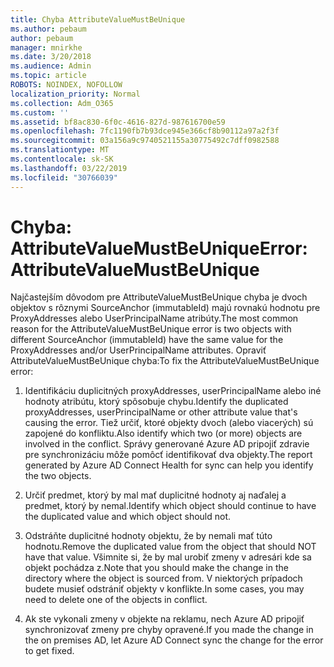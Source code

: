```yaml
---
title: Chyba AttributeValueMustBeUnique
ms.author: pebaum
author: pebaum
manager: mnirkhe
ms.date: 3/20/2018
ms.audience: Admin
ms.topic: article
ROBOTS: NOINDEX, NOFOLLOW
localization_priority: Normal
ms.collection: Adm_O365
ms.custom: ''
ms.assetid: bf8ac830-6f0c-4616-827d-987616700e59
ms.openlocfilehash: 7fc1190fb7b93dce945e366cf8b90112a97a2f3f
ms.sourcegitcommit: 03a156a9c9740521155a30775492c7dff0982588
ms.translationtype: MT
ms.contentlocale: sk-SK
ms.lasthandoff: 03/22/2019
ms.locfileid: "30766039"
---
```

# <a name="error-attributevaluemustbeunique"></a><span data-ttu-id="cbc5d-102">Chyba: AttributeValueMustBeUnique</span><span class="sxs-lookup"><span data-stu-id="cbc5d-102">Error: AttributeValueMustBeUnique</span></span>

<span data-ttu-id="cbc5d-103">Najčastejším dôvodom pre AttributeValueMustBeUnique chyba je dvoch objektov s rôznymi SourceAnchor (immutableId) majú rovnakú hodnotu pre ProxyAddresses alebo UserPrincipalName atribúty.</span><span class="sxs-lookup"><span data-stu-id="cbc5d-103">The most common reason for the AttributeValueMustBeUnique error is two objects with different SourceAnchor (immutableId) have the same value for the ProxyAddresses and/or UserPrincipalName attributes.</span></span> <span data-ttu-id="cbc5d-104">Opraviť AttributeValueMustBeUnique chyba:</span><span class="sxs-lookup"><span data-stu-id="cbc5d-104">To fix the AttributeValueMustBeUnique error:</span></span>
  
1. <span data-ttu-id="cbc5d-105">Identifikáciu duplicitných proxyAddresses, userPrincipalName alebo iné hodnoty atribútu, ktorý spôsobuje chybu.</span><span class="sxs-lookup"><span data-stu-id="cbc5d-105">Identify the duplicated proxyAddresses, userPrincipalName or other attribute value that's causing the error.</span></span> <span data-ttu-id="cbc5d-106">Tiež určiť, ktoré objekty dvoch (alebo viacerých) sú zapojené do konfliktu.</span><span class="sxs-lookup"><span data-stu-id="cbc5d-106">Also identify which two (or more) objects are involved in the conflict.</span></span> <span data-ttu-id="cbc5d-107">Správy generované Azure AD pripojiť zdravie pre synchronizáciu môže pomôcť identifikovať dva objekty.</span><span class="sxs-lookup"><span data-stu-id="cbc5d-107">The report generated by Azure AD Connect Health for sync can help you identify the two objects.</span></span>
    
2. <span data-ttu-id="cbc5d-108">Určiť predmet, ktorý by mal mať duplicitné hodnoty aj naďalej a predmet, ktorý by nemal.</span><span class="sxs-lookup"><span data-stu-id="cbc5d-108">Identify which object should continue to have the duplicated value and which object should not.</span></span>
    
3. <span data-ttu-id="cbc5d-109">Odstráňte duplicitné hodnoty objektu, že by nemali mať túto hodnotu.</span><span class="sxs-lookup"><span data-stu-id="cbc5d-109">Remove the duplicated value from the object that should NOT have that value.</span></span> <span data-ttu-id="cbc5d-110">Všimnite si, že by mal urobiť zmeny v adresári kde sa objekt pochádza z.</span><span class="sxs-lookup"><span data-stu-id="cbc5d-110">Note that you should make the change in the directory where the object is sourced from.</span></span> <span data-ttu-id="cbc5d-111">V niektorých prípadoch budete musieť odstrániť objekty v konflikte.</span><span class="sxs-lookup"><span data-stu-id="cbc5d-111">In some cases, you may need to delete one of the objects in conflict.</span></span>
    
4. <span data-ttu-id="cbc5d-112">Ak ste vykonali zmeny v objekte na reklamu, nech Azure AD pripojiť synchronizovať zmeny pre chyby opravené.</span><span class="sxs-lookup"><span data-stu-id="cbc5d-112">If you made the change in the on premises AD, let Azure AD Connect sync the change for the error to get fixed.</span></span>
    

